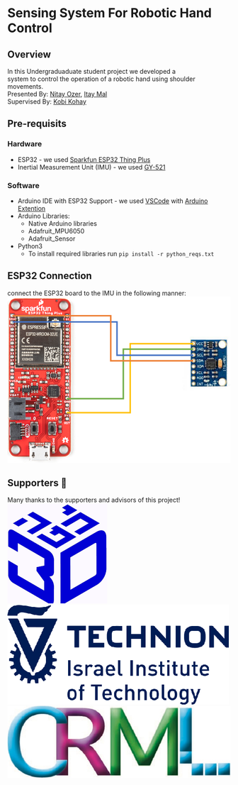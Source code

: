 # Sensing System For Robotic Hand Control

## Overview

In this Undergraduaduate student project we developed a  
system to control the operation of a robotic hand using shoulder movements.  
Presented By:  [Nitay Ozer](mailto:nitay.ozer@campus.technion.ac.il?subject=Robotic\%20Hand\%20Control\%20via\%20Shoulder\%20Movement), [Itay Mal](mailto:itay.mal@campus.technion.ac.il?subject=Robotic\%20Hand\%20Control\%20via\%20Shoulder\%20Movement)  
Supervised By:  [Kobi Kohay](mailto:kohai@ee.technion.ac.il?subject=Robotic\%20Hand\%20Control\%20via\%20Shoulder\%20Movement)

## Pre-requisits

### Hardware

* ESP32 - we used [Sparkfun ESP32 Thing Plus](https://www.sparkfun.com/products/17381)
* Inertial Measurement Unit (IMU) - we used [GY-521](http://hiletgo.com/ProductDetail/2157948.html)

### Software

* Arduino IDE with ESP32 Support - we used [VSCode](https://code.visualstudio.com/) with [Arduino Extention](https://marketplace.visualstudio.com/items?itemName=vsciot-vscode.vscode-arduino)
* Arduino Libraries:
  * Native Arduino libraries
  * Adafruit_MPU6050
  * Adafruit_Sensor
* Python3
  * To install required libraries run `pip install -r python_reqs.txt`

## ESP32 Connection

connect the ESP32 board to the IMU in the following manner:  
![connection scheme](/readme_src/esp_imu_connection.PNG)

## Supporters 🙏

Many thanks to the supporters and advisors of this project!  
[![Haifa 3D](/readme_src/Haifa_3D_logo.png)](https://github.com/Haifa3D)   [![Technion](/readme_src/TechnionLogo.png)](https://www.technion.ac.il/en/home-2/)    [![CRML Lab](/readme_src/CRML-logo.jpg)](https://crml.eelabs.technion.ac.il/)
